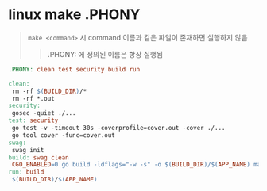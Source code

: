 # linux make .PHONY

> `make <command>` 시 command 이름과 같은 파일이 존재하면 실행하지 않음
>
> > .PHONY: 에 정의된 이름은 항상 실행됨

```Makefile
.PHONY: clean test security build run

clean:
 rm -rf $(BUILD_DIR)/*
 rm -rf *.out
security:
 gosec -quiet ./...
test: security
 go test -v -timeout 30s -coverprofile=cover.out -cover ./...
 go tool cover -func=cover.out
swag:
 swag init
build: swag clean
 CGO_ENABLED=0 go build -ldflags="-w -s" -o $(BUILD_DIR)/$(APP_NAME) main.go
run: build
 $(BUILD_DIR)/$(APP_NAME)
```
